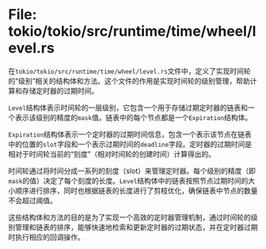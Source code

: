 # File: tokio/tokio/src/runtime/time/wheel/level.rs

在`tokio/tokio/src/runtime/time/wheel/level.rs`文件中，定义了实现时间轮的“级别”相关的结构体和方法。这个文件的作用是实现时间轮的级别管理，帮助计算和存储定时器的过期时间。

`Level`结构体表示时间轮的一层级别，它包含一个用于存储过期定时器的链表和一个表示该级别的精度的`mask`值。链表中的每个节点都是一个`Expiration`结构体。

`Expiration`结构体表示一个定时器的过期时间信息，包含一个表示该节点在链表中的位置的`slot`字段和一个表示过期时间的`deadline`字段。定时器的过期时间是相对于时间轮当前的“刻度”（相对时间轮的创建时间）计算得出的。

时间轮通过将时间分成一系列的刻度（slot）来管理定时器。每个级别的精度（即`mask`的值）决定了每个刻度的长度。`Level`结构体中的链表按照节点过期时间的大小顺序进行排序，同时也根据链表的长度进行了剪枝优化，确保链表中节点的数量不会超过阈值。

这些结构体和方法的目的是为了实现一个高效的定时器管理机制，通过时间轮的级别管理和链表的排序，能够快速地检索和更新定时器的过期状态，并在定时器过期时执行相应的回调操作。

